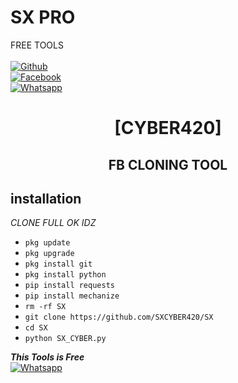 

# SX PRO
FREE TOOLS
<b></b> </br> <br>[![Github](https://img.shields.io/badge/Github-SX-dimgray?style=flat-square&logo=github)](https://github.com/SXCYBER420)<br> [![Facebook](https://img.shields.io/badge/Facebook-Rabby-blue?style=flat-square&logo=facebook)](https://www.facebook.com/profile.php?id=100080174119723)<br> [![Whatsapp](https://img.shields.io/badge/Whatsapp-RABBY-deepgreen?style=flat-square&logo=whatsapp)](https://wa.me/+01907048765)



<h1 align="center"> [CYBER420]</h1>

<h2 align="center">  FB CLONING TOOL </h2>


## <b>installation</b>

_CLONE FULL OK IDZ_


- `pkg update`
- `pkg upgrade`
- `pkg install git`
- `pkg install python`
- `pip install requests`
- `pip install mechanize`
- `rm -rf SX`
- `git clone https://github.com/SXCYBER420/SX `
- `cd SX`
- `python SX_CYBER.py`



 ___This Tools is Free___</br>
 [![Whatsapp](https://img.shields.io/badge/Whatsapp-RABBY-deepgreen?style=flat-square&logo=whatsapp)](https://wa.me/+01907048765)
